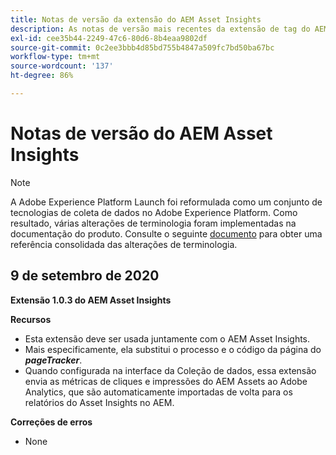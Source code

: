 ```yaml
---
title: Notas de versão da extensão do AEM Asset Insights
description: As notas de versão mais recentes da extensão de tag do AEM Asset Insights na Adobe Experience Platform.
exl-id: cee35b44-2249-47c6-80d6-8b4eaa9802df
source-git-commit: 0c2ee3bbb4d85bd755b4847a509fc7bd50ba67bc
workflow-type: tm+mt
source-wordcount: '137'
ht-degree: 86%

---
```


# Notas de versão do AEM Asset Insights

>[!NOTE]
>
>A Adobe Experience Platform Launch foi reformulada como um conjunto de tecnologias de coleta de dados no Adobe Experience Platform. Como resultado, várias alterações de terminologia foram implementadas na documentação do produto. Consulte o seguinte [documento](../../../term-updates.md) para obter uma referência consolidada das alterações de terminologia.

## 9 de setembro de 2020

**Extensão 1.0.3 do AEM Asset Insights**

**Recursos**

- Esta extensão deve ser usada juntamente com o AEM Asset Insights.
- Mais especificamente, ela substitui o processo e o código da página do ***pageTracker***.
- Quando configurada na interface da Coleção de dados, essa extensão envia as métricas de cliques e impressões do AEM Assets ao Adobe Analytics, que são automaticamente importadas de volta para os relatórios do Asset Insights no AEM.

**Correções de erros**

- None
